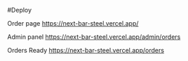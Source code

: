 #Deploy

Order page
https://next-bar-steel.vercel.app/

Admin panel
https://next-bar-steel.vercel.app/admin/orders

Orders Ready
https://next-bar-steel.vercel.app/orders
